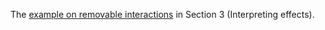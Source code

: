 The [example on removable interactions](https://statransform.github.io/jovi/supplementary/examples-case-studies/3-Interpreting-effects/removable_interactions.html) in Section 3 (Interpreting effects). 